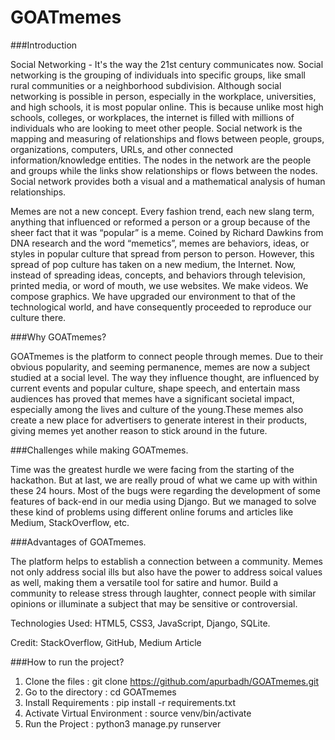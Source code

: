 # GOATmemes

###Introduction

Social Networking - It's the way the 21st century communicates now. Social networking is the grouping of individuals into specific groups, like small rural communities or a neighborhood subdivision. Although social networking is possible in person, especially in the workplace, universities, and high schools, it is most popular online. This is because unlike most high schools, colleges, or workplaces, the internet is filled with millions of individuals who are looking to meet other people. Social network is the mapping and measuring of relationships and flows between people, groups, organizations, computers, URLs, and other connected information/knowledge entities. The nodes in the network are the people and groups while the links show relationships or flows between the nodes. Social network provides both a visual and a mathematical analysis of human relationships.

Memes are not a new concept. Every fashion trend, each new slang term, anything that influenced or reformed a person or a group because of the sheer fact that it was “popular” is a meme. Coined by Richard Dawkins from DNA research and the word “memetics”, memes are behaviors, ideas, or styles in popular culture that spread from person to person. However, this spread of pop culture has taken on a new medium, the Internet. Now, instead of spreading ideas, concepts, and behaviors through television, printed media, or word of mouth, we use websites. We make videos. We compose graphics. We have upgraded our environment to that of the technological world, and have consequently proceeded to reproduce our culture there.


###Why GOATmemes?

GOATmemes is the platform to connect people through memes. Due to their obvious popularity, and seeming permanence, memes are now a subject studied at a social level. The way they influence thought, are influenced by current events and popular culture, shape speech, and entertain mass audiences has proved that memes have a significant societal impact, especially among the lives and culture of the young.These memes also create a new place for advertisers to generate interest in their products, giving memes yet another reason to stick around in the future.


###Challenges while making GOATmemes.

Time was the greatest hurdle we were facing from the starting of the hackathon. But at last, we are really proud of what we came up with within these 24 hours. Most of the bugs were regarding the development of some features of back-end in our media using Django. But we managed to solve these kind of problems using different online forums and articles like Medium, StackOverflow, etc.


###Advantages of GOATmemes.

The platform helps to establish a connection between a community.
Memes not only address social ills but also have the power to address soical values as well, making them a versatile tool for satire and humor.
Build a community to release stress through laughter, connect people with similar opinions or illuminate a subject that may be sensitive or controversial.


Technologies Used: HTML5, CSS3, JavaScript, Django, SQLite.

Credit: StackOverflow, GitHub, Medium Article


###How to run the project?
1. Clone the files : git clone https://github.com/apurbadh/GOATmemes.git
2. Go to the directory : cd GOATmemes
3. Install Requirements : pip install -r requirements.txt
3. Activate Virtual Environment : source venv/bin/activate
4. Run the Project : python3 manage.py runserver